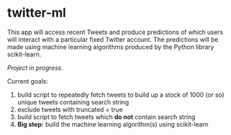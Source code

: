# twitter-ml

This app will access recent Tweets and produce predictions of which users
will interact with a particular fixed Twitter account. The predictions will
be made using machine learning algorithms produced by the Python library
scikit-learn.

*Project in progress.* 

Current goals:
1. build script to repeatedly fetch tweets to build up a stock of 1000 (or so) unique tweets containing search string
1. exclude tweets with truncated = true
1. build script to fetch tweets which __do not__ contain search string
1. __Big step:__ build the machine learning algorithm(s) using scikit-learn

